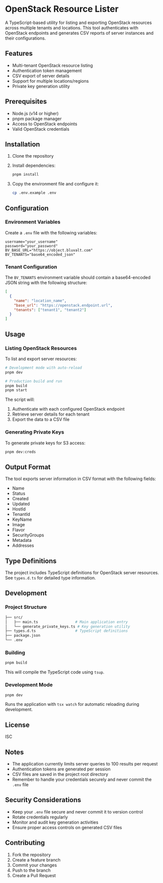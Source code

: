 # OpenStack Resource Lister

A TypeScript-based utility for listing and exporting OpenStack resources across multiple tenants and locations. This tool authenticates with OpenStack endpoints and generates CSV reports of server instances and their configurations.

## Features

- Multi-tenant OpenStack resource listing
- Authentication token management
- CSV export of server details
- Support for multiple locations/regions
- Private key generation utility

## Prerequisites

- Node.js (v14 or higher)
- pnpm package manager
- Access to OpenStack endpoints
- Valid OpenStack credentials

## Installation

1. Clone the repository
2. Install dependencies:

    ```bash
    pnpm install
    ```

3. Copy the environment file and configure it:

    ```bash
    cp .env.example .env
    ```

## Configuration

### Environment Variables

Create a `.env` file with the following variables:

```env
username="your_username"
password="your_password"
BV_BASE_URL="https://object.bluvalt.com"
BV_TENANTS="base64_encoded_json"
```

### Tenant Configuration

The `BV_TENANTS` environment variable should contain a base64-encoded JSON string with the following structure:

```json
[
  {
    "name": "location_name",
    "base_url": "https://openstack.endpoint.url",
    "tenants": ["tenant1", "tenant2"]
  }
]
```

## Usage

### Listing OpenStack Resources

To list and export server resources:

```bash
# Development mode with auto-reload
pnpm dev

# Production build and run
pnpm build
pnpm start
```

The script will:

1. Authenticate with each configured OpenStack endpoint
2. Retrieve server details for each tenant
3. Export the data to a CSV file

### Generating Private Keys

To generate private keys for S3 access:

```bash
pnpm dev:creds
```

## Output Format

The tool exports server information in CSV format with the following fields:

- Name
- Status
- Created
- Updated
- HostId
- TenantId
- KeyName
- Image
- Flavor
- SecurityGroups
- Metadata
- Addresses

## Type Definitions

The project includes TypeScript definitions for OpenStack server resources. See `types.d.ts` for detailed type information.

## Development

### Project Structure

```bash
├── src/
│   ├── main.ts                 # Main application entry
│   └── generate_private_keys.ts # Key generation utility
├── types.d.ts                  # TypeScript definitions
├── package.json
└── .env
```

### Building

```bash
pnpm build
```

This will compile the TypeScript code using `tsup`.

### Development Mode

```bash
pnpm dev
```

Runs the application with `tsx watch` for automatic reloading during development.

## License

ISC

## Notes

- The application currently limits server queries to 100 results per request
- Authentication tokens are generated per session
- CSV files are saved in the project root directory
- Remember to handle your credentials securely and never commit the `.env` file

## Security Considerations

- Keep your `.env` file secure and never commit it to version control
- Rotate credentials regularly
- Monitor and audit key generation activities
- Ensure proper access controls on generated CSV files

## Contributing

1. Fork the repository
2. Create a feature branch
3. Commit your changes
4. Push to the branch
5. Create a Pull Request

